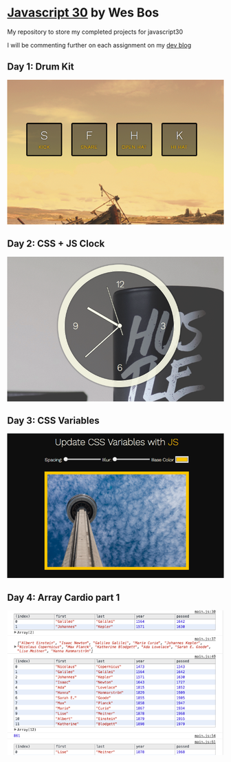 # [Javascript 30](https://javascript30.com/) by Wes Bos

My repository to store my completed projects for javascript30

I will be commenting further on each assignment on my [dev blog](https://punkty.github.com/devBlog)

## Day 1: Drum Kit

![drum kit](/thumbs/day1.png)

## Day 2: CSS + JS Clock

![CSS + JS Clock](/thumbs/day2.png)

## Day 3: CSS Variables

![CSS Variables](/thumbs/day3.png)

## Day 4: Array Cardio part 1

![Array Cardio part 1](/thumbs/day4.png)

<!--## Day 5: Array Cardio part 1

![drum kit](/thumbs/day5.png)

## Day 6: Array Cardio part 1

![drum kit](/thumbs/day6.png)

## Day 7: Array Cardio part 1

![drum kit](/thumbs/day7.png)

## Day 8: Array Cardio part 1

![drum kit](/thumbs/day8.png)

## Day 9: Array Cardio part 1

![drum kit](/thumbs/day9.png)

## Day 10: Array Cardio part 1

![drum kit](/thumbs/day10.png)

## Day 11: Array Cardio part 1

![drum kit](/thumbs/day11.png)

## Day 12: Array Cardio part 1

![drum kit](/thumbs/day12.png)

## Day 13: Array Cardio part 1

![drum kit](/thumbs/day13.png)

## Day 14: Array Cardio part 1

![drum kit](/thumbs/day14.png)

## Day 15: Array Cardio part 1

![drum kit](/thumbs/day15.png)

## Day 16: Array Cardio part 1

![drum kit](/thumbs/day16.png)

## Day 17: Array Cardio part 1

![drum kit](/thumbs/day17.png)

## Day 18: Array Cardio part 1

![drum kit](/thumbs/day18.png)

## Day 19: Array Cardio part 1

![drum kit](/thumbs/day19.png)

## Day 20: Array Cardio part 1

![fillin](/thumbs/day20.png)

## Day 21: Array Cardio part 1

![fillin](/thumbs/day21.png)

## Day 22: Array Cardio part 1

![fillin](/thumbs/day22.png)

## Day 23: Array Cardio part 1

![fillin](/thumbs/day23.png)

## Day 24: Array Cardio part 1

![fillin](/thumbs/day17.png)

## Day 25: Array Cardio part 1

![fillin](/thumbs/day25.png)

## Day 26: Array Cardio part 1

![fillin](/thumbs/day26.png)

## Day 27: Array Cardio part 1

![fillin](/thumbs/day27.png)

## Day 28: Array Cardio part 1

![fillin](/thumbs/day28.png)

## Day 29: Array Cardio part 1

![fill in](/thumbs/day29.png)

## Day 30: Array Cardio part 1

![fillin](/thumbs/day30.png)-->